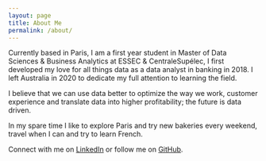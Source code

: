 ```yaml
---
layout: page
title: About Me 
permalink: /about/
---
```


Currently based in Paris, I am a first year student in Master of Data Sciences & Business Analytics at ESSEC & CentraleSupélec, I first developed my love for all things data as a data analyst in banking in 2018. I left Australia in 2020 to dedicate my full attention to learning the field.     

I believe that we can use data better to optimize the way we work, customer experience and translate data into higher profitability; the future is data driven.

In my spare time I like to explore Paris and try new bakeries every weekend, travel when I can and try to learn French.

Connect with me on [LinkedIn](https://www.linkedin.com/in/hannah-ho-le-937b1316/) or follow me on [GitHub](https://github.com/hannah-hole).
